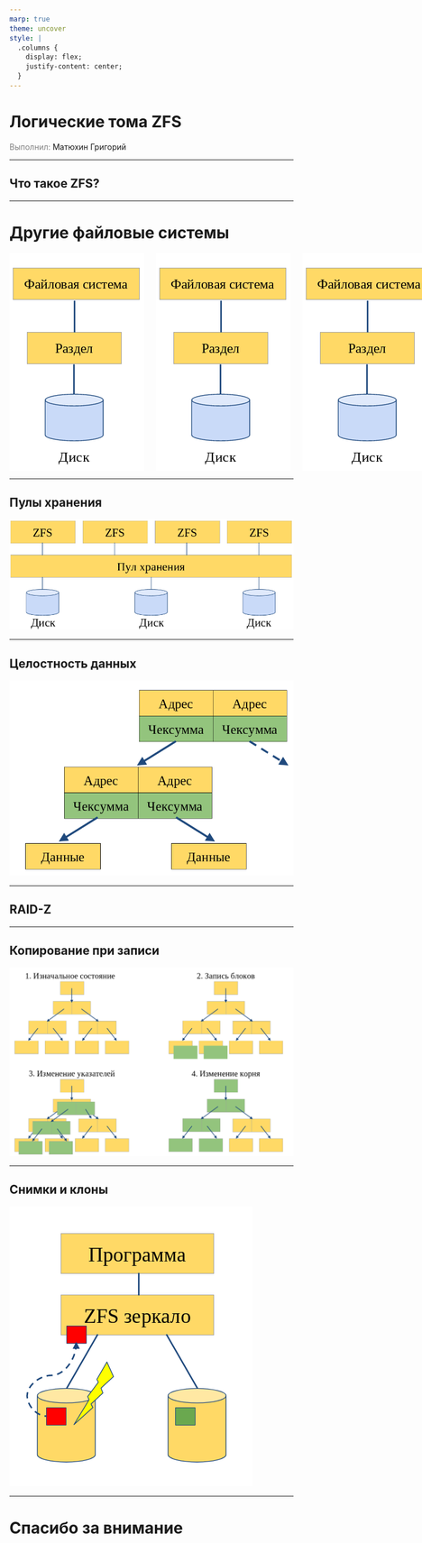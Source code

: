 ```yaml
---
marp: true
theme: uncover
style: |
  .columns {
    display: flex;
    justify-content: center;
  }
---
```


# Логические тома ZFS

<span style="color: grey">Выполнил:</span> Матюхин Григорий

---

## Что такое ZFS?

---

# Другие файловые системы

<div class="columns">

<img src=./Images/other_fs.png/>
<img src=./Images/other_fs.png/>
<img src=./Images/other_fs.png/>

</div>

---

## Пулы хранения

![w:40% h:40%](./Images/pool.png)

---

## Целостность данных

![w:40% h:40%](./Images/pointers.png)

---

## RAID-Z

---

## Копирование при записи

![w:750px h:500px](./Images/cow.png)

---

## Снимки и клоны

![w:750px h:500px](./Images/heal_0.png)

---

# Спасибо за внимание
